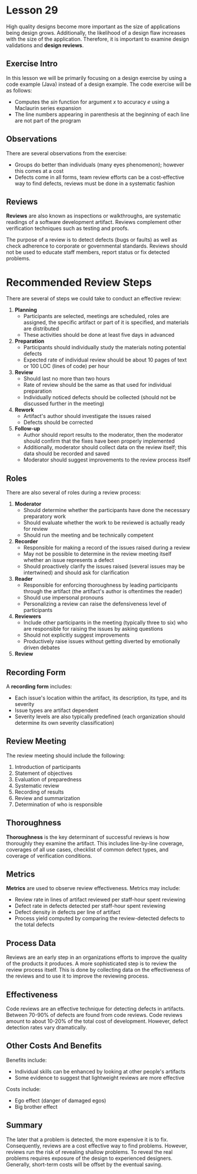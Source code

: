 # Lesson 29

High quality designs become more important as the size of applications being design grows. Additionally, the likelihood of a design flaw increases with the size of the application. Therefore, it is important to examine design validations and **design reviews**.

## Exercise Intro

In this lesson we will be primarily focusing on a design exercise by using a code example (Java) instead of a design example. The code exercise will be as follows:

- Computes the _sin_ function for argument _x_ to accuracy _e_ using a Maclaurin series expansion
- The line numbers appearing in parenthesis at the beginning of each line are not part of the program

## Observations

There are several observations from the exercise:

- Groups do better than individuals (many eyes phenomenon); however this comes at a cost
- Defects come in all forms, team review efforts can be a cost-effective way to find defects, reviews must be done in a systematic fashion

## Reviews

**Reviews** are also known as inspections or walkthroughs, are systematic readings of a software development artifact. Reviews complement other verification techniques such as testing and proofs.

The purpose of a review is to detect defects (bugs or faults) as well as check adherence to corporate or governmental standards. Reviews should not be used to educate staff members, report status or fix detected problems.

# Recommended Review Steps

There are several of steps we could take to conduct an effective review:

1. **Planning**
   - Participants are selected, meetings are scheduled, roles are assigned, the specific artifact or part of it is specified, and materials are distributed
   - These activities should be done at least five days in advanced
2. **Preparation**
   - Participants should individually study the materials noting potential defects
   - Expected rate of individual review should be about 10 pages of text or 100 LOC (lines of code) per hour
3. **Review**
   - Should last no more than two hours
   - Rate of review should be the same as that used for individual preparation
   - Individually noticed defects should be collected (should not be discussed further in the meeting)
4. **Rework**
   - Artifact's author should investigate the issues raised
   - Defects should be corrected
5. **Follow-up**
   - Author should report results to the moderator, then the moderator should confirm that the fixes have been properly implemented
   - Additionally, moderator should collect data on the review itself; this data should be recorded and saved
   - Moderator should suggest improvements to the review process itself

## Roles

There are also several of roles during a review process:

1. **Moderator**
   - Should determine whether the participants have done the necessary preparatory work
   - Should evaluate whether the work to be reviewed is actually ready for review
   - Should run the meeting and be technically competent
2. **Recorder**
   - Responsible for making a record of the issues raised during a review
   - May not be possible to determine in the review meeting itself whether an issue represents a defect
   - Should proactively clarify the issues raised (several issues may be intertwined) and should ask for clarification
3. **Reader**
   - Responsible for enforcing thoroughness by leading participants through the artifact (the artifact's author is oftentimes the reader)
   - Should use impersonal pronouns
   - Personalizing a review can raise the defensiveness level of participants
4. **Reviewers**
   - Include other participants in the meeting (typically three to six) who are responsible for raising the issues by asking questions
   - Should not explicitly suggest improvements
   - Productively raise issues without getting diverted by emotionally driven debates
5. **Review**

## Recording Form

A **recording form** includes:

- Each issue's location within the artifact, its description, its type, and its severity
- Issue types are artifact dependent
- Severity levels are also typically predefined (each organization should determine its own severity classification)

## Review Meeting

The review meeting should include the following:

1. Introduction of participants
2. Statement of objectives
3. Evaluation of preparedness
4. Systematic review
5. Recording of results
6. Review and summarization
7. Determination of who is responsible

## Thoroughness

**Thoroughness** is the key determinant of successful reviews is how thoroughly they examine the artifact. This includes line-by-line coverage, coverages of all use cases, checklist of common defect types, and coverage of verification conditions.

## Metrics

**Metrics** are used to observe review effectiveness. Metrics may include:

- Review rate in lines of artifact reviewed per staff-hour spent reviewing
- Defect rate in defects detected per staff-hour spent reviewing
- Defect density in defects per line of artifact
- Process yield computed by comparing the review-detected defects to the total defects

## Process Data

Reviews are an early step in an organizations efforts to improve the quality of the products it produces. A more sophisticated step is to review the review process itself. This is done by collecting data on the effectiveness of the reviews and to use it to improve the reviewing process.

## Effectiveness

Code reviews are an effective technique for detecting defects in artifacts. Between 70-90% of defects are found from code reviews. Code reviews amount to about 10-20% of the total cost of development. However, defect detection rates vary dramatically.

## Other Costs And Benefits

Benefits include:

- Individual skills can be enhanced by looking at other people's artifacts
- Some evidence to suggest that lightweight reviews are more effective

Costs include:

- Ego effect (danger of damaged egos)
- Big brother effect

## Summary

The later that a problem is detected, the more expensive it is to fix. Consequently, reviews are a cost effective way to find problems. However, reviews run the risk of revealing shallow problems. To reveal the real problems requires exposure of the design to experienced designers. Generally, short-term costs will be offset by the eventual saving.
